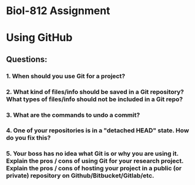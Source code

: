 # Biol-812 Assignment

# Using GitHub

## Questions:

### 1. When should you use Git for a project?

### 2. What kind of files/info should be saved in a Git repository? What types of files/info should not be included in a Git repo?

### 3. What are the commands to undo a commit?

### 4. One of your repositories is in a "detached HEAD" state. How do you fix this?

### 5. Your boss has no idea what Git is or why you are using it. Explain the pros / cons of using Git for your research project. Explain the pros / cons of hosting your project in a public (or private) repository on Github/Bitbucket/Gitlab/etc.
